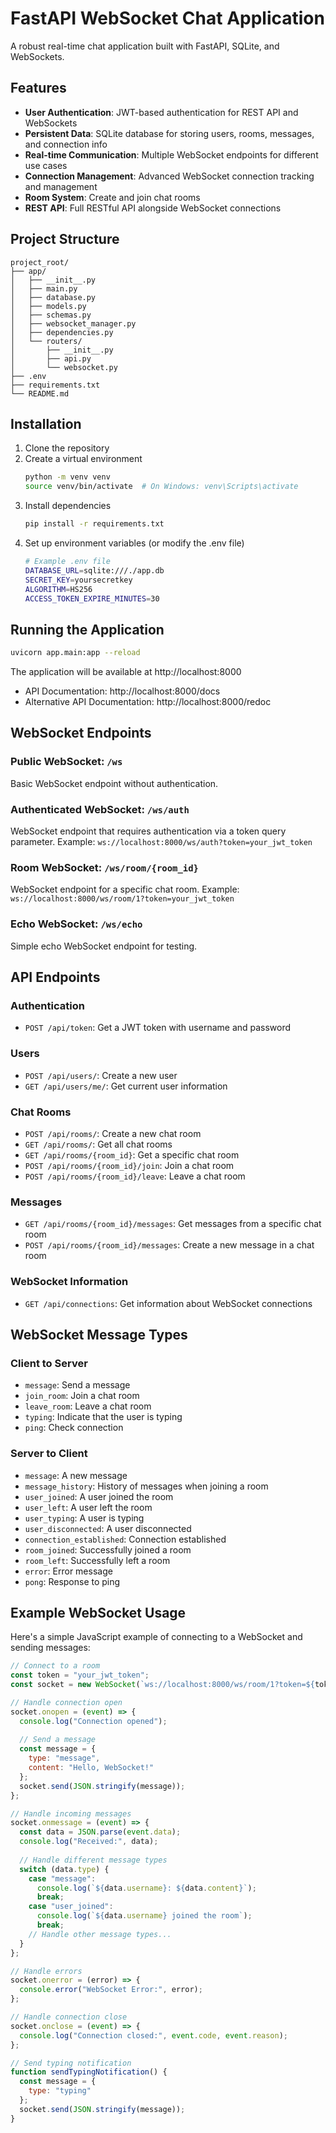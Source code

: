 # FastAPI WebSocket Chat Application

A robust real-time chat application built with FastAPI, SQLite, and WebSockets.

## Features

- **User Authentication**: JWT-based authentication for REST API and WebSockets
- **Persistent Data**: SQLite database for storing users, rooms, messages, and connection info
- **Real-time Communication**: Multiple WebSocket endpoints for different use cases
- **Connection Management**: Advanced WebSocket connection tracking and management
- **Room System**: Create and join chat rooms
- **REST API**: Full RESTful API alongside WebSocket connections

## Project Structure

```
project_root/
├── app/
│   ├── __init__.py
│   ├── main.py
│   ├── database.py
│   ├── models.py
│   ├── schemas.py
│   ├── websocket_manager.py
│   ├── dependencies.py
│   └── routers/
│       ├── __init__.py
│       ├── api.py
│       └── websocket.py
├── .env
├── requirements.txt
└── README.md
```

## Installation

1. Clone the repository
2. Create a virtual environment
   ```bash
   python -m venv venv
   source venv/bin/activate  # On Windows: venv\Scripts\activate
   ```
3. Install dependencies
   ```bash
   pip install -r requirements.txt
   ```
4. Set up environment variables (or modify the .env file)
   ```bash
   # Example .env file
   DATABASE_URL=sqlite:///./app.db
   SECRET_KEY=yoursecretkey
   ALGORITHM=HS256
   ACCESS_TOKEN_EXPIRE_MINUTES=30
   ```

## Running the Application

```bash
uvicorn app.main:app --reload
```

The application will be available at http://localhost:8000

- API Documentation: http://localhost:8000/docs
- Alternative API Documentation: http://localhost:8000/redoc

## WebSocket Endpoints

### Public WebSocket: `/ws`

Basic WebSocket endpoint without authentication.

### Authenticated WebSocket: `/ws/auth`

WebSocket endpoint that requires authentication via a token query parameter.
Example: `ws://localhost:8000/ws/auth?token=your_jwt_token`

### Room WebSocket: `/ws/room/{room_id}`

WebSocket endpoint for a specific chat room.
Example: `ws://localhost:8000/ws/room/1?token=your_jwt_token`

### Echo WebSocket: `/ws/echo`

Simple echo WebSocket endpoint for testing.

## API Endpoints

### Authentication

- `POST /api/token`: Get a JWT token with username and password

### Users

- `POST /api/users/`: Create a new user
- `GET /api/users/me/`: Get current user information

### Chat Rooms

- `POST /api/rooms/`: Create a new chat room
- `GET /api/rooms/`: Get all chat rooms
- `GET /api/rooms/{room_id}`: Get a specific chat room
- `POST /api/rooms/{room_id}/join`: Join a chat room
- `POST /api/rooms/{room_id}/leave`: Leave a chat room

### Messages

- `GET /api/rooms/{room_id}/messages`: Get messages from a specific chat room
- `POST /api/rooms/{room_id}/messages`: Create a new message in a chat room

### WebSocket Information

- `GET /api/connections`: Get information about WebSocket connections

## WebSocket Message Types

### Client to Server

- `message`: Send a message
- `join_room`: Join a chat room
- `leave_room`: Leave a chat room
- `typing`: Indicate that the user is typing
- `ping`: Check connection

### Server to Client

- `message`: A new message
- `message_history`: History of messages when joining a room
- `user_joined`: A user joined the room
- `user_left`: A user left the room
- `user_typing`: A user is typing
- `user_disconnected`: A user disconnected
- `connection_established`: Connection established
- `room_joined`: Successfully joined a room
- `room_left`: Successfully left a room
- `error`: Error message
- `pong`: Response to ping

## Example WebSocket Usage

Here's a simple JavaScript example of connecting to a WebSocket and sending messages:

```javascript
// Connect to a room
const token = "your_jwt_token";
const socket = new WebSocket(`ws://localhost:8000/ws/room/1?token=${token}`);

// Handle connection open
socket.onopen = (event) => {
  console.log("Connection opened");
  
  // Send a message
  const message = {
    type: "message",
    content: "Hello, WebSocket!"
  };
  socket.send(JSON.stringify(message));
};

// Handle incoming messages
socket.onmessage = (event) => {
  const data = JSON.parse(event.data);
  console.log("Received:", data);
  
  // Handle different message types
  switch (data.type) {
    case "message":
      console.log(`${data.username}: ${data.content}`);
      break;
    case "user_joined":
      console.log(`${data.username} joined the room`);
      break;
    // Handle other message types...
  }
};

// Handle errors
socket.onerror = (error) => {
  console.error("WebSocket Error:", error);
};

// Handle connection close
socket.onclose = (event) => {
  console.log("Connection closed:", event.code, event.reason);
};

// Send typing notification
function sendTypingNotification() {
  const message = {
    type: "typing"
  };
  socket.send(JSON.stringify(message));
}
```

